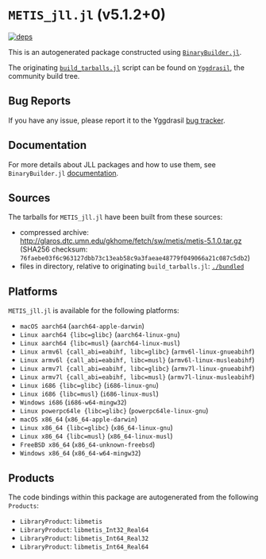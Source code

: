 # `METIS_jll.jl` (v5.1.2+0)

[![deps](https://juliahub.com/docs/METIS_jll/deps.svg)](https://juliahub.com/ui/Packages/METIS_jll/lCzTn?page=2)

This is an autogenerated package constructed using [`BinaryBuilder.jl`](https://github.com/JuliaPackaging/BinaryBuilder.jl).

The originating [`build_tarballs.jl`](https://github.com/JuliaPackaging/Yggdrasil/blob/84f736f26a915dc39a07bfb721c54f4e194f4ffc/M/METIS/METIS@5/build_tarballs.jl) script can be found on [`Yggdrasil`](https://github.com/JuliaPackaging/Yggdrasil/), the community build tree.

## Bug Reports

If you have any issue, please report it to the Yggdrasil [bug tracker](https://github.com/JuliaPackaging/Yggdrasil/issues).

## Documentation

For more details about JLL packages and how to use them, see `BinaryBuilder.jl` [documentation](https://docs.binarybuilder.org/stable/jll/).

## Sources

The tarballs for `METIS_jll.jl` have been built from these sources:

* compressed archive: http://glaros.dtc.umn.edu/gkhome/fetch/sw/metis/metis-5.1.0.tar.gz (SHA256 checksum: `76faebe03f6c963127dbb73c13eab58c9a3faeae48779f049066a21c087c5db2`)
* files in directory, relative to originating `build_tarballs.jl`: [`./bundled`](https://github.com/JuliaPackaging/Yggdrasil/tree/84f736f26a915dc39a07bfb721c54f4e194f4ffc/M/METIS/METIS@5/bundled)

## Platforms

`METIS_jll.jl` is available for the following platforms:

* `macOS aarch64` (`aarch64-apple-darwin`)
* `Linux aarch64 {libc=glibc}` (`aarch64-linux-gnu`)
* `Linux aarch64 {libc=musl}` (`aarch64-linux-musl`)
* `Linux armv6l {call_abi=eabihf, libc=glibc}` (`armv6l-linux-gnueabihf`)
* `Linux armv6l {call_abi=eabihf, libc=musl}` (`armv6l-linux-musleabihf`)
* `Linux armv7l {call_abi=eabihf, libc=glibc}` (`armv7l-linux-gnueabihf`)
* `Linux armv7l {call_abi=eabihf, libc=musl}` (`armv7l-linux-musleabihf`)
* `Linux i686 {libc=glibc}` (`i686-linux-gnu`)
* `Linux i686 {libc=musl}` (`i686-linux-musl`)
* `Windows i686` (`i686-w64-mingw32`)
* `Linux powerpc64le {libc=glibc}` (`powerpc64le-linux-gnu`)
* `macOS x86_64` (`x86_64-apple-darwin`)
* `Linux x86_64 {libc=glibc}` (`x86_64-linux-gnu`)
* `Linux x86_64 {libc=musl}` (`x86_64-linux-musl`)
* `FreeBSD x86_64` (`x86_64-unknown-freebsd`)
* `Windows x86_64` (`x86_64-w64-mingw32`)

## Products

The code bindings within this package are autogenerated from the following `Products`:

* `LibraryProduct`: `libmetis`
* `LibraryProduct`: `libmetis_Int32_Real64`
* `LibraryProduct`: `libmetis_Int64_Real32`
* `LibraryProduct`: `libmetis_Int64_Real64`
